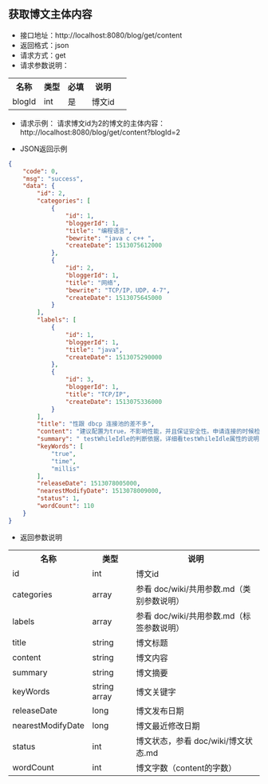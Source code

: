 
## 获取博文主体内容
- 接口地址：http://localhost:8080/blog/get/content
- 返回格式：json
- 请求方式：get
- 请求参数说明：
<table>
<tr>
<th>名称</th>
<th>类型</th>
<th>必填</th>
<th>说明</th>
</tr>
<tr>
<td>blogId</td>
<td>int</td>
<td>是</td>
<td>博文id</td>
<td></td>
</tr>
</table>

- 请求示例：
请求博文id为2的博文的主体内容：http://localhost:8080/blog/get/content?blogId=2

- JSON返回示例
```json
{
    "code": 0,
    "msg": "success",
    "data": {
        "id": 2,
        "categories": [
            {
                "id": 1,
                "bloggerId": 1,
                "title": "编程语言",
                "bewrite": "java c c++ ",
                "createDate": 1513075612000
            },
            {
                "id": 2,
                "bloggerId": 1,
                "title": "网络",
                "bewrite": "TCP/IP，UDP，4-7",
                "createDate": 1513075645000
            }
        ],
        "labels": [
            {
                "id": 1,
                "bloggerId": 1,
                "title": "java",
                "createDate": 1513075290000
            },
            {
                "id": 3,
                "bloggerId": 1,
                "title": "TCP/IP",
                "createDate": 1513075336000
            }
        ],
        "title": "性跟 dbcp 连接池的差不多",
        "content": "建议配置为true，不影响性能，并且保证安全性。申请连接的时候检测，如果空闲时间大于timeBetweenEvictionRunsMillis，执行validationQuery检测连接是否有效。\r\ntimeBetweenEvictionRunsMillis\t \t有两个含义：\r\n1) Destroy线程会检测连接的间隔时间 2) testWhileIdle的判断依据，详细看testWhileIdle属性的说明",
        "summary": " testWhileIdle的判断依据，详细看testWhileIdle属性的说明",
        "keyWords": [
            "true",
            "time",
            "millis"
        ],
        "releaseDate": 1513078005000,
        "nearestModifyDate": 1513078009000,
        "status": 1,
        "wordCount": 110
    }
}
```

- 返回参数说明
<table>
<tr>
<th>名称</th>
<th>类型</th>
<th>说明</th>
</tr>
<tr>
<td>id</td>
<td>int</td>
<td>博文id</td>
</tr>
<tr>
<td>categories</td>
<td>array</td>
<td>参看 doc/wiki/共用参数.md（类别参数说明）</td>
</tr>
<tr>
<td>labels</td>
<td>array</td>
<td>参看 doc/wiki/共用参数.md（标签参数说明）</td>
</tr>
<tr>
<td>title</td>
<td>string</td>
<td>博文标题</td>
</tr>
<tr>
<td>content</td>
<td>string</td>
<td>博文内容</td>
</tr>
<tr>
<td>summary</td>
<td>string</td>
<td>博文摘要</td>
</tr>
<tr>
<td>keyWords</td>
<td>string array</td>
<td>博文关键字</td>
</tr>
<tr>
<td>releaseDate</td>
<td>long</td>
<td>博文发布日期</td>
</tr>
<tr>
<td>nearestModifyDate</td>
<td>long</td>
<td>博文最近修改日期</td>
</tr>
<tr>
<td>status</td>
<td>int</td>
<td>博文状态，参看 doc/wiki/博文状态.md</td>
</tr>
<tr>
<td>wordCount</td>
<td>int</td>
<td>博文字数（content的字数）</td>
</tr>
</table>